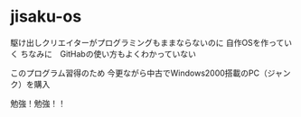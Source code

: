# jisaku-os

駆け出しクリエイターがプログラミングもままならないのに
自作OSを作っていく
ちなみに　GitHabの使い方もよくわかっていない

このプログラム習得のため
今更ながら中古でWindows2000搭載のPC（ジャンク）を購入

勉強！勉強！！

